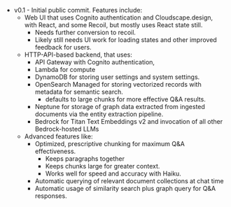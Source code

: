* v0.1 - Initial public commit. Features include:
    *  Web UI that uses Cognito authentication and Cloudscape.design, with React, and some Recoil, but mostly uses React state still. 
        * Needs further conversion to recoil.
        * Likely still needs UI work for loading states and other
          improved feedback for users.
    * HTTP-API-based backend, that uses:
        * API Gateway with Cognito authentication, 
        * Lambda for compute
        * DynamoDB for storing user settings and system settings.
        * OpenSearch Managed for storing vectorized records
          with metadata for semantic search.
            * defaults to large chunks for more effective 
              Q&A results.
        * Neptune for storage of graph data extracted from 
          ingested documents via the entity extraction pipeline.
        * Bedrock for Titan Text Embeddings v2 and invocation of 
          all other Bedrock-hosted LLMs
    * Advanced features like:
        * Optimized, prescriptive chunking for maximum Q&A 
          effectiveness. 
            * Keeps paragraphs together
            * Keeps chunks large for greater context.
            * Works well for speed and accuracy with Haiku.
        * Automatic querying of relevant document collections at 
          chat time
        * Automatic usage of similarity search plus graph query
          for Q&A responses.